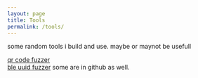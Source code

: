 ```yaml
---
layout: page
title: Tools
permalink: /tools/
---
```


some random tools i build and use. maybe or maynot be usefull 

<a href="https://rootkit.zip/tools/qrfuzz/index.html">qr code fuzzer</a>
<br>
<a href="https://rootkit.zip/tools/blefuzz/index.html">ble uuid fuzzer</a>
 some are in github as well. 



